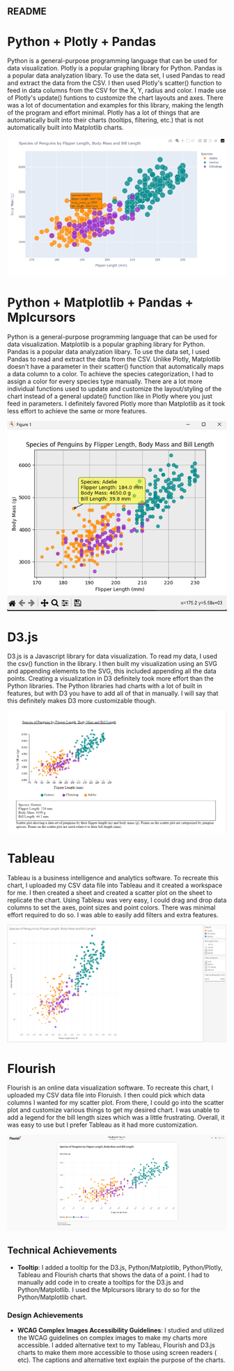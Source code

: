

README
---

# Python + Plotly + Pandas

Python is a general-purpose programming language that can be used for data visualization. Plotly is a popular graphing library for Python. Pandas is a popular data analyzation libary. To use the data set, I used Pandas to read and extract the data from the CSV. I then used Plotly's scatter() function to feed in data columns from the CSV for the X, Y, radius and color. I made use of Plotly's update() funtions to customize the chart layouts and axes. There was a lot of documentation and examples for this library, making the length of the program and effort minimal. Plotly has a lot of things that are automatically built into their charts (tooltips, filtering, etc.) that is not automatically built into Matplotlib charts.

![](python-plotly/PenglingsPlotly.png)

# Python + Matplotlib + Pandas + Mplcursors
Python is a general-purpose programming language that can be used for data visualization. Matplotlib is a popular graphing library for Python. Pandas is a popular data analyzation libary. To use the data set, I used Pandas to read and extract the data from the CSV. Unlike Plotly, Matplotlib doesn't have a parameter in their scatter() function that automatically maps a data column to a color. To achieve the species categorization, I had to assign a color for every species type manually. There are a lot more individual functions used to update and customize the layout/styling of the chart instead of a general update() function like in Plotly where you just feed in parameters. I definitely favored Plotly more than Matplotlib as it took less effort to achieve the same or more features.

![](python-matplotlib/PenglingsPythonMatplotlib.png)

# D3.js
D3.js is a Javascript library for data visualization. To read my data, I used the csv() function in the library. I then built my visualization using an SVG and appending elements to the SVG, this included appending all the data points. Creating a visualization in D3 definitely took more effort than the Python libraries. The Python libraries had charts with a lot of built in features, but with D3 you have to add all of that in manually. I will say that this definitely makes D3 more customizable though.

![](d3js/PenglingsD3jsScreenshot.png)

# Tableau
Tableau is a business intelligence and analytics software. To recreate this chart, I uploaded my CSV data file into Tableau and it created a workspace for me. I then created a sheet and created a scatter plot on the sheet to replicate the chart. Using Tableau was very easy, I could drag and drop data columns to set the axes, point sizes and point colors. There was minimal effort required to do so. I was able to easily add filters and extra features.

![](Tableau/PenglingsTableauScreenshot.png)

# Flourish
Flourish is an online data visualization software. To recreate this chart, I uploaded my CSV data file into Floruish. I then could pick which data columns I wanted for my scatter plot. From there, I could go into the scatter plot and customize various things to get my desired chart. I was unable to add a legend for the bill length sizes which was a little frustrating. Overall, it was easy to use but I prefer Tableau as it had more customization.

![](Flourish/PenglingsFlourishScreenshot.png)

## Technical Achievements
- **Tooltip**: I added a tooltip for the D3.js, Python/Matplotlib, Python/Plotly, Tableau and Flourish charts that shows the data of a point. I had to manually add code in to create a tooltips for the D3.js and Python/Matplotlib. I used the Mplcursors library to do so for the Python/Matplotlib chart.

### Design Achievements
- **WCAG Complex Images Accessibility Guidelines**: I studied and utilized the WCAG guidelines on complex images to make my charts more accessible. I added alternative text to my Tableau, Flourish and D3.js charts to make them more accessible to those using screen readers (<figurecaptions> etc). The captions and alternative text explain the purpose of the charts.

